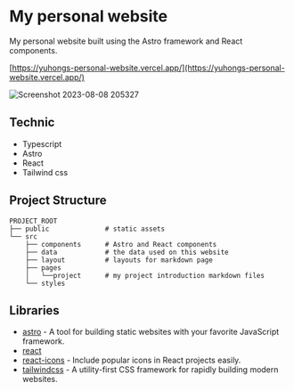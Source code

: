 # My personal website

My personal website built using the Astro framework and React components.

[https://yuhongs-personal-website.vercel.app/](https://yuhongs-personal-website.vercel.app/)

![Screenshot 2023-08-08 205327](https://github.com/huyuhong0205/my-personal-website/assets/114565048/12bbb816-cd40-4df7-a578-f6220aecdb68)

## Technic

- Typescript
- Astro
- React
- Tailwind css

## Project Structure

```
PROJECT_ROOT
├── public              # static assets
└── src
    ├── components      # Astro and React components
    ├── data            # the data used on this website
    ├── layout          # layouts for markdown page
    ├── pages
    │   └──project      # my project introduction markdown files
    └── styles
```

## Libraries

- [astro](https://astro.build/) - A tool for building static websites with your favorite JavaScript framework.
- [react](https://react.dev/)
- [react-icons](https://www.npmjs.com/package/react-icons) - Include popular icons in React projects easily.
- [tailwindcss](https://tailwindcss.com/) - A utility-first CSS framework for rapidly building modern websites.
